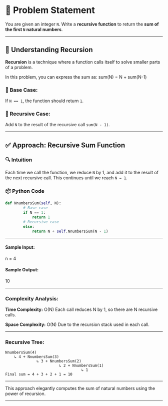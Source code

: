 # 🧩 Problem Statement

You are given an integer `N`. Write a **recursive function** to return the **sum of the first `N` natural numbers**.

---

## 🧠 Understanding Recursion

**Recursion** is a technique where a function calls itself to solve smaller parts of a problem.

In this problem, you can express the sum as:
sum(N) = N + sum(N-1)

### 🛑 Base Case:
If `N == 1`, the function should return `1`.

### 🔁 Recursive Case:
Add `N` to the result of the recursive call `sum(N - 1)`.

---

## ✅ Approach:  Recursive Sum Function

### 🔍 Intuition

Each time we call the function, we reduce `N` by 1, and add it to the result of the next recursive call. This continues until we reach `N = 1`.


### 📦 Python Code

```python
def NnumbersSum(self, N):
        # Base case
        if N == 1:
            return 1
        # Recursive case
        else:
            return N + self.NnumbersSum(N - 1)

```
---

#### Sample Input:
n = 4

#### Sample Output:
10

---

### Complexity Analysis:
**Time Complexity:** O(N)
Each call reduces N by 1, so there are N recursive calls.

**Space Complexity:** O(N)
Due to the recursion stack used in each call.

---

### Recursive Tree:
```
NnumbersSum(4)
    ↳ 4 + NnumbersSum(3)
              ↳ 3 + NnumbersSum(2)
                        ↳ 2 + NnumbersSum(1)
                                  ↳ 1
Final sum = 4 + 3 + 2 + 1 = 10

```
---

This approach elegantly computes the sum of natural numbers using the power of recursion.

---
